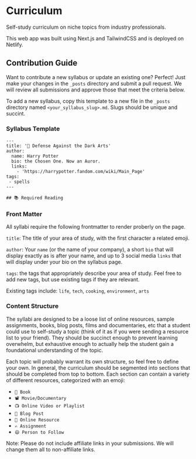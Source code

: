 # Curriculum

Self-study curriculum on niche topics from industry professionals. 

This web app was built using Next.js and TailwindCSS and is deployed on Netlify. 

## Contribution Guide
Want to contribute a new syllabus or update an existing one? Perfect! Just make your changes in the `_posts` directory and submit a pull request. We will review all submissions and approve those that meet the criteria below. 

To add a new syllabus, copy this template to a new file in the `_posts` directory named `<your_syllabus_slug>.md`. Slugs should be unique and succint. 

### Syllabus Template
```
---
title: '🧙 Defense Against the Dark Arts'
author:
  name: Harry Potter
  bio: the Chosen One. Now an Auror.
  links:
    - 'https://harrypotter.fandom.com/wiki/Main_Page'
tags:
 - spells
---

## 📚 Required Reading
```

### Front Matter
All syllabi require the following frontmatter to render proberly on the page. 

`title`: The title of your area of study, with the first character a related emoji. 

`author`: Your `name` (or the name of your company), a short `bio` that will display exactly as is after your name, and up to 3 social media `links` that will display under your bio on the syllabus page.    

`tags`: the tags that appropriately describe your area of study. Feel free to add new tags, but use existing tags if they are relevant. 

Existing tags include: `life`, `tech`, `cooking`, `environment`, `arts`

### Content Structure
The syllabi are designed to be a loose list of online resources, sample assignments, books, blog posts, films and documentaries, etc that a student could use to self-study a topic (think of it as if you were sending a resource list to your friend). They should be succinct enough to prevent learning overwhelm, but exhaustive enough to actually help the student gain a foundational understanding of the topic. 

Each topic will probably warrant its own structure, so feel free to define your own. In general, the curriculum should be segmented into sections that should be completed from top to bottom. Each section can contain a variety of different resources, categorized with an emoji:

- `📖 Book`
- `📽️ Movie/Documentary`
- `📺 Online Video or Playlist`
- `📝 Blog Post`
- `🔗 Online Resource`
- `✍️ Assignment`
- `😄 Person to Follow`

Note: Please do not include affiliate links in your submissions. We will change them all to non-affiliate links. 
